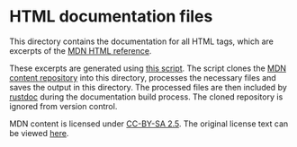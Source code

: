 # HTML documentation files

This directory contains the documentation for all HTML tags, which are excerpts of the
[MDN HTML reference][1].

These excerpts are generated using [this script](./process.sh). The script clones the
[MDN content repository][2] into this directory, processes the necessary files and saves the
output in this directory. The processed files are then included by [rustdoc][3] during the
documentation build process. The cloned repository is ignored from version control.

MDN content is licensed under [CC-BY-SA 2.5][4].
The original license text can be viewed [here](./LICENSE).

[1]: https://developer.mozilla.org/en-US/docs/Web/HTML/Element
[2]: https://github.com/mdn/content
[3]: https://doc.rust-lang.org/rustdoc/the-doc-attribute.html
[4]: https://github.com/mdn/content/blob/main/LICENSE.md
